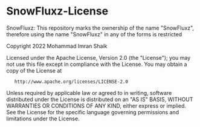 # SnowFluxz-License
SnowFluxz: This repository marks the ownership of the name "SnowFluxz", therefore using the name "SnowFluxz" in any of the forms is restricted


Copyright 2022 Mohammad Imran Shaik

   Licensed under the Apache License, Version 2.0 (the "License");
   you may not use this file except in compliance with the License.
   You may obtain a copy of the License at

       http://www.apache.org/licenses/LICENSE-2.0

   Unless required by applicable law or agreed to in writing, software
   distributed under the License is distributed on an "AS IS" BASIS,
   WITHOUT WARRANTIES OR CONDITIONS OF ANY KIND, either express or implied.
   See the License for the specific language governing permissions and
   limitations under the License.
